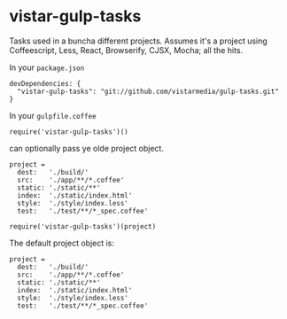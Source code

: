 # vistar-gulp-tasks

Tasks used in a buncha different projects.  Assumes it's a project using
Coffeescript, Less, React, Browserify, CJSX, Mocha; all the hits.

In your `package.json`

```
devDependencies: {
  "vistar-gulp-tasks": "git://github.com/vistarmedia/gulp-tasks.git"
}

```

In your `gulpfile.coffee`

```
require('vistar-gulp-tasks')()
```

can optionally pass ye olde project object.

```
project =
  dest:   './build/'
  src:    './app/**/*.coffee'
  static: './static/**'
  index:  './static/index.html'
  style:  './style/index.less'
  test:   './test/**/*_spec.coffee'

require('vistar-gulp-tasks')(project)
```

The default project object is:

```
project =
  dest:   './build/'
  src:    './app/**/*.coffee'
  static: './static/**'
  index:  './static/index.html'
  style:  './style/index.less'
  test:   './test/**/*_spec.coffee'
```
